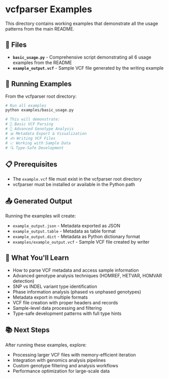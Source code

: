 # vcfparser Examples

This directory contains working examples that demonstrate all the usage patterns from the main README.

## 📁 Files

- **`basic_usage.py`** - Comprehensive script demonstrating all 6 usage examples from the README
- **`example_output.vcf`** - Sample VCF file generated by the writing example

## 🚀 Running Examples

From the vcfparser root directory:

```bash
# Run all examples
python examples/basic_usage.py

# This will demonstrate:
# 📖 Basic VCF Parsing
# 🧬 Advanced Genotype Analysis  
# 📊 Metadata Export & Visualization
# ✍️ Writing VCF Files
# 📈 Working with Sample Data
# 🔍 Type-Safe Development
```

## 📋 Prerequisites

- The `example.vcf` file must exist in the vcfparser root directory
- vcfparser must be installed or available in the Python path

## 📤 Generated Output

Running the examples will create:

- `example_output.json` - Metadata exported as JSON
- `example_output.table` - Metadata as table format  
- `example_output.dict` - Metadata as Python dictionary format
- `examples/example_output.vcf` - Sample VCF file created by writer

## 🎯 What You'll Learn

- How to parse VCF metadata and access sample information
- Advanced genotype analysis techniques (HOMREF, HETVAR, HOMVAR detection)
- SNP vs INDEL variant type identification
- Phase information analysis (phased vs unphased genotypes)
- Metadata export in multiple formats
- VCF file creation with proper headers and records
- Sample-level data processing and filtering
- Type-safe development patterns with full type hints

## 📚 Next Steps

After running these examples, explore:

- Processing larger VCF files with memory-efficient iteration
- Integration with genomics analysis pipelines
- Custom genotype filtering and analysis workflows
- Performance optimization for large-scale data
